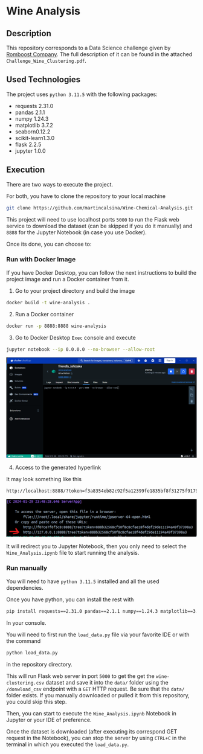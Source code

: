 # Wine Analysis

## Description

This repository corresponds to a Data Science challenge given by [Romboost Company](https://www.linkedin.com/company/romboost/). The full description of it can be found in the attached `Challenge_Wine_Clustering.pdf`.

## Used Technologies

The project uses `python 3.11.5` with the following packages:

- requests 2.31.0 
- pandas 2.1.1 
- numpy 1.24.3 
- matplotlib 3.7.2 
- seaborn0.12.2 
- scikit-learn1.3.0 
- flask 2.2.5 
- jupyter 1.0.0

## Execution

There are two ways to execute the project.

For both, you have to clone the repository to your local machine

```bash
git clone https://github.com/martincalsina/Wine-Chemical-Analysis.git
```  

This project will need to use localhost ports `5000` to run the Flask web service to download the dataset (can be skipped if you do it manually) and `8888` for the Jupyter Notebook (in case you use Docker).

Once its done, you can choose to:

### Run with Docker Image

If you have Docker Desktop, you can follow the next instructions to build the project image and run a Docker container from it.

1. Go to your project directory and build the image

```bash
docker build -t wine-analysis .
```  

2. Run a Docker container

```bash
docker run -p 8888:8888 wine-analysis
```

3. Go to Docker Desktop `Exec` console and execute

```bash
jupyter notebook --ip 0.0.0.0 --no-browser --allow-root
```

![docker_exec_console](docker_exec_console.png)


4. Access to the generated hyperlink

It may look something like this

```bash
http://localhost:8888/?token=f3a8354eb82c92f5a12399fe1835bf8f31275f917928c8d2
```

![docker_jupyter_access](docker_jupyter_access.png)

It will redirect you to Jupyter Notebook, then you only need to select the `Wine_Analysis.ipynb` file to start running the analysis.

### Run manually

You will need to have `python 3.11.5` installed and all the used dependencies.

Once you have python, you can install the rest with

```bash
pip install requests==2.31.0 pandas==2.1.1 numpy==1.24.3 matplotlib==3.7.2 seaborn==0.12.2 scikit-learn==1.3.0 flask==2.2.5 jupyter==1.0.0
```

In your console.

You will need to first run the `load_data.py` file via your favorite IDE or with the command

```bash
python load_data.py
```

in the repository directory.

This will run Flask web server in port `5000` to get the get the `wine-clustering.csv` dataset and save it into the `data/` folder using the `/donwload_csv` endpoint with a `GET` HTTP request. Be sure that the `data/` folder exists. If you manually downloaded or pulled it from this repository, you could skip this step.

Then, you can start to execute the `Wine_Analysis.ipynb` Notebook in Jupyter or your IDE of preference.

Once the dataset is downloaded (after executing its correspond GET request in the Notebook), you can stop the server by using `CTRL+C` in the terminal in which you executed the `load_data.py`.